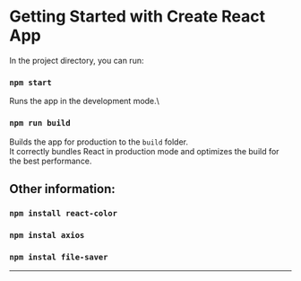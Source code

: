 # Getting Started with Create React App



In the project directory, you can run:

### `npm start`

Runs the app in the development mode.\



### `npm run build`

Builds the app for production to the `build` folder.\
It correctly bundles React in production mode and optimizes the build for the best performance.



## Other information:

### `npm install react-color`
### `npm instal axios`
### `npm instal file-saver`

_____

